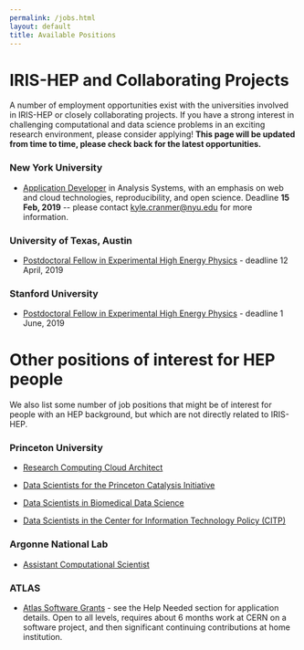 ```yaml
---
permalink: /jobs.html
layout: default
title: Available Positions
---
```


# IRIS-HEP and Collaborating Projects

 A number of employment opportunities exist with the universities involved in IRIS-HEP or closely collaborating projects. If you have a strong interest in challenging computational and data science problems in an exciting research environment, please consider applying! **This page will be updated from time to time, please check back for the latest opportunities.**

### New York University

   * [Application Developer](https://apply.interfolio.com/59839) in Analysis Systems, with an emphasis on web and cloud technologies, reproducibility, and open science. Deadline **15 Feb, 2019** -- please contact kyle.cranmer@nyu.edu for more information.

### University of Texas, Austin

  * [Postdoctoral Fellow in Experimental High Energy Physics](http://inspirehep.net/record/1726458) - deadline 12 April, 2019

### Stanford University

  * [Postdoctoral Fellow in Experimental High Energy Physics](https://academicjobsonline.org/ajo/jobs/13618) - deadline 1 June, 2019


# Other positions of interest for HEP people

We also list some number of job positions that might be of interest for people
with an HEP background, but which are not directly related to IRIS-HEP.

### Princeton University

  * [Research Computing Cloud Architect](https://main-princeton.icims.com/jobs/8933/research-computing-cloud-architect/job)

  * [Data Scientists for the Princeton Catalysis Initiative](https://puwebp.princeton.edu/AcadHire/apply/application.xhtml?listingId=10662)

  * [Data Scientists in Biomedical Data Science](https://puwebp.princeton.edu/AcadHire/apply/application.xhtml?listingId=10661)

  * [Data Scientists in the Center for Information Technology Policy (CITP)](https://puwebp.princeton.edu/AcadHire/apply/application.xhtml?listingId=10641)

### Argonne National Lab

  * [Assistant Computational Scientist](http://inspirehep.net/record/1722455)

### ATLAS

  * [Atlas Software Grants](https://twiki.cern.ch/twiki/bin/viewauth/AtlasComputing/AtlasComputing) - see the Help Needed section for application details.  Open to all levels, requires about 6 months work at CERN on a software project, and then significant continuing contributions at home institution.
